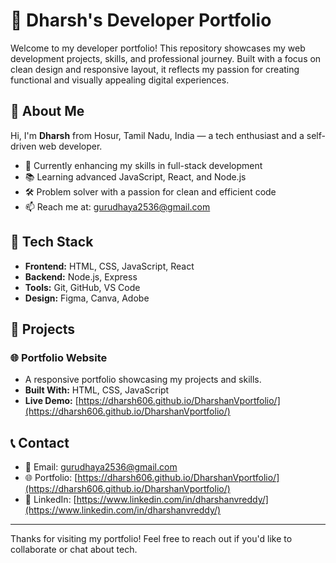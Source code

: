 # 🌟 Dharsh's Developer Portfolio

Welcome to my developer portfolio! This repository showcases my web development projects, skills, and professional journey. Built with a focus on clean design and responsive layout, it reflects my passion for creating functional and visually appealing digital experiences.

## 📌 About Me

Hi, I'm **Dharsh** from Hosur, Tamil Nadu, India — a tech enthusiast and a self-driven web developer.

- 🎯 Currently enhancing my skills in full-stack development
- 📚 Learning advanced JavaScript, React, and Node.js
- 🛠️ Problem solver with a passion for clean and efficient code
- 📫 Reach me at: [gurudhaya2536@gmail.com](mailto:gurudhaya2536@gmail.com)

## 🧰 Tech Stack

- **Frontend:** HTML, CSS, JavaScript, React
- **Backend:** Node.js, Express
- **Tools:** Git, GitHub, VS Code
- **Design:** Figma, Canva, Adobe

## 🚀 Projects

### 🌐 Portfolio Website
- A responsive portfolio showcasing my projects and skills.
- **Built With:** HTML, CSS, JavaScript
- **Live Demo:** [https://dharsh606.github.io/DharshanVportfolio/](https://dharsh606.github.io/DharshanVportfolio/)

## 📞 Contact

- 📧 Email: [gurudhaya2536@gmail.com](mailto:gurudhaya2536@gmail.com)
- 🌐 Portfolio: [https://dharsh606.github.io/DharshanVportfolio/](https://dharsh606.github.io/DharshanVportfolio/)
- 🔗 LinkedIn: [https://www.linkedin.com/in/dharshanvreddy/](https://www.linkedin.com/in/dharshanvreddy/)

---

Thanks for visiting my portfolio! Feel free to reach out if you'd like to collaborate or chat about tech.
